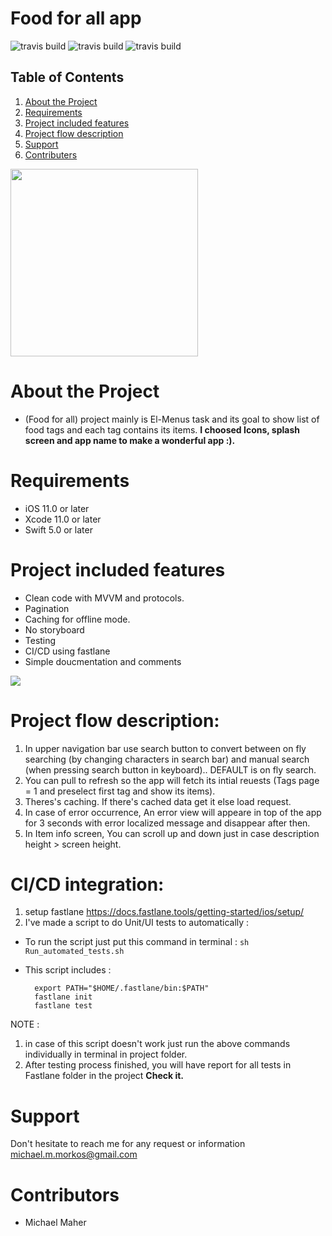 # Food for all app
![travis build](https://img.shields.io/badge/platform-iOS-F16D39.svg?style=flat&color=green)
![travis build](https://img.shields.io/badge/Swift-5-F16D39.svg?style=flat) 
![travis build](https://img.shields.io/badge/version-1.0-F16D39.svg?style=flat&color=green)

## Table of Contents
1. [About the Project](#About-the-project)
1. [Requirements](#Requirements)
1. [Project included features](#Project-included-features)
1. [Project flow description](#Project-flow-description)
1. [Support](#Support)
1. [Contributers](#Contributors)


<img src="https://cdn4.vectorstock.com/i/1000x1000/31/73/fast-food-combo-icon-hamburge-pizza-drink-vector-21933173.jpg" width="300" height="300" />



# About the Project
   - (Food for all)  project mainly is El-Menus task and its goal to show list of food tags and each tag contains its items.
   **I choosed Icons, splash screen and app name to make a wonderful app :).**
 
# Requirements

- iOS 11.0 or later
- Xcode 11.0 or later
- Swift 5.0 or later


# Project included features
- Clean code with MVVM and protocols.
- Pagination
- Caching for offline mode.
- No storyboard 
- Testing
- CI/CD using fastlane
- Simple doucmentation and comments

![](Gif/demo.gif)

# Project flow description:
1. In upper navigation bar use search button to convert between on fly searching (by changing characters in search bar) and manual search (when pressing search button in keyboard).. DEFAULT is on fly search.
1. You can pull to refresh so the app will fetch its intial reuests (Tags page = 1 and preselect first tag and show its items).
1. Theres's caching. If there's cached data get it else load request.
1. In case of error occurrence, An error view will appeare in top of the app for 3 seconds with error localized message and disappear after then.
1. In Item info screen, You can scroll up and down just in case description height > screen height.

# CI/CD integration:
1. setup fastlane <https://docs.fastlane.tools/getting-started/ios/setup/>
1. I've made a script to do Unit/UI tests to automatically :

* To run the script just put this command in terminal :
   `sh Run_automated_tests.sh`
   
* This script includes :

        export PATH="$HOME/.fastlane/bin:$PATH"
        fastlane init
        fastlane test
NOTE :
1. in case of this script doesn't work just run the above commands individually in terminal in project folder.
1. After testing process finished, you will have report for all tests in Fastlane folder in the project **Check it.**

# Support 
Don't hesitate to reach me for any request or information  <michael.m.morkos@gmail.com>

# Contributors
- Michael Maher 


